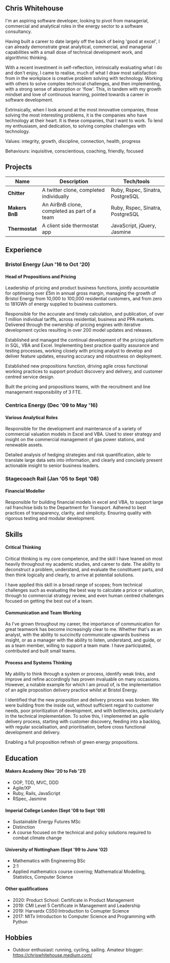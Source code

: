 ## Chris Whitehouse
I'm an aspiring software developer, looking to pivot from managerial, commercial and analytical roles in the energy sector to a software consultancy.

Having built a career to date largely off the back of being 'good at excel', I can already demonstrate great analytical, commercial, and managerial capabilities with a small dose of technical development work, and algorithmic thinking.

With a recent investment in self-reflection, intrinsically evaluating what I do and don't enjoy, I came to realise, much of what I draw most satisfaction from in the workplace is creative problem solving with technology. Working with others to solve complex technical challenges, and then implementing, with a strong sense of absorption or 'flow'. This, in tandem with my growth mindset and love of continuous learning, pointed towards a career in software development.

Extrinsically, when I look around at the most innovative companies, those solving the most interesting problems, it is the companies who have technology at their heart. It is these companies, that I want to work. To lend my enthusiasm, and dedication, to solving complex challenges with technology.

Values: integrity, growth, discipline, connection, health, progress

Behaviours: inquisitive, conscientious, coaching, friendly, focused

## Projects

| Name                         | Description       | Tech/tools        |
| ---------------------------- | ----------------- | ----------------- |
| **Chitter**           | A twitter clone, completed individually| Ruby, Rspec, Sinatra, PostgreSQL |
| **Makers BnB** | An AirBnB clone, completed as part of a team | Ruby, Rspec, Sinatra, PostgreSQL |
| **Thermostat** | A client side thermostat app | JavaScript, jQuery, Jasmine |

## Experience

### Bristol Energy (Jun '16 to Oct '20)  
#### Head of Propositions and Pricing

Leadership of pricing and product business functions, jointly accountable for optimising over £5m in annual gross margin, managing the growth of Bristol Energy from 10,000 to 100,000 residential customers, and from zero to 181GWh of energy supplied to business customers.

Responsible for the accurate and timely calculation, and publication, of over 1 million individual tariffs, across residential, business and PPA markets. Delivered through the ownership of pricing engines with iterative development cycles resulting in over 200 model updates and releases.

Established and managed the continual development of the pricing platform in SQL, VBA and Excel. Implementing best practice quality assurance and testing processes, working closely with pricing analyst to develop and deliver feature updates, ensuring accuracy and robustness on deployment.

Established new propositions function, driving agile cross functional working practices to support product discovery and delivery, and customer centred service design.

Built the pricing and propositions teams, with the recruitment and line management responsibility of 3 FTE.

### Centrica Energy (Dec '09 to May '16)
#### Various Analytical Roles

Responsible for the development and maintenance of a variety of commercial valuation models in Excel and VBA. Used to steer strategy and insight on the commercial management of gas power stations, and renewable assets.

Detailed analysis of hedging strategies and risk quantification, able to translate large data sets into information, and clearly and concisely present actionable insight to senior business leaders.

### Stagecoach Rail (Jan '05 to Sept '08)
#### Financial Modeller

Responsible for building financial models in excel and VBA, to support large rail franchise bids to the Department for Transport. Adhered to best practices of transparency, clarity, and simplicity. Ensuring quality with rigorous testing and modular development.


## Skills

#### Critical Thinking

Critical thinking is my core competence, and the skill I have leaned on most heavily throughout my academic studies, and career to date. The ability to deconstruct a problem, understand, and evaluate the constituent parts, and then think logically and clearly, to arrive at potential solutions.

I have applied this skill in a broad range of scopes; from technical challenges such as evaluating the best way to calculate a price or valuation, through to commercial strategy review, and even human centred challenges focused on getting the best out of a team.


#### Communication and Team Working

As I've grown throughout my career, the importance of communication for great teamwork has become increasingly clear to me. Whether that's as an analyst, with the ability to succinctly communicate upwards business insight, or as a manager with the ability to listen, understand, and guide, or as a team member, willing to support a team mate. I have participated, contributed and built small teams.

#### Process and Systems Thinking

My ability to think through a system or process, identify weak links, and improve and refine accordingly has proven invaluable on many occasions. However, a notable example for which I am proud of, is the implementation of an agile proposition delivery practice whilst at Bristol Energy.

I identified that the new proposition and delivery process was broken. We were building from the inside out, without sufficient regard to customer needs, poor prioritization of development, and with bottlenecks, particularly in the technical implementation. To solve this, I implemented an agile delivery process, starting with customer discovery, feeding into a backlog, with regular socialisation, and prioritisation, before cross functional development and delivery.

Enabling a full proposition refresh of green energy propositions.

## Education

#### Makers Academy (Nov '20 to Feb '21)

- OOP, TDD, MVC, DDD
- Agile/XP
- Ruby, Rails, JavaScript
- RSpec, Jasmine

#### Imperial College London (Sept '08 to Sept '09)

- Sustainable Energy Futures MSc
- Distinction
- A course focused on the technical and policy solutions required to combat climate change

#### University of Nottingham (Sept '99 to June '02)

- Mathematics with Engineering BSc
- 2:1
- Applied mathematics course covering; Mathematical Modelling, Statistics, Computer Science

#### Other qualifications

- 2020: Product School: Certificate in Product Management
- 2019: CMI Level 5 Certificate in Management and Leadership
- 2019: Harvardx CS50:Introduction to Comupter Science
- 2017: MITx Introduction to Computer Science and Programming with Python

## Hobbies

- Outdoor enthusiast: running, cycling, sailing. Amateur blogger: https://chriswhitehouse.medium.com/
